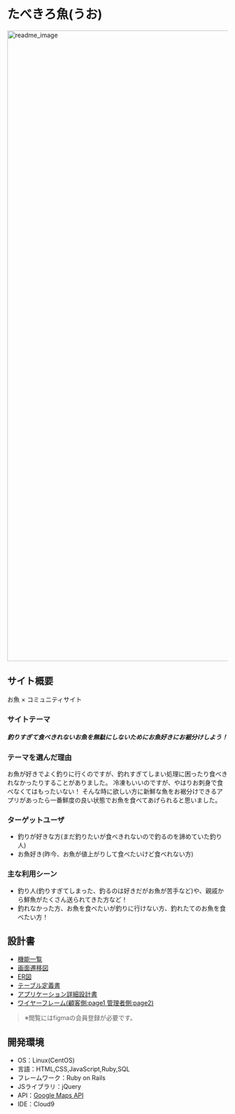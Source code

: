 # たべきろ魚(うお)

<img width="1440" alt="readme_image" src="https://github.com/yuna096740/Tabekiro_uo/assets/129647184/ab7aac04-385c-4131-b02a-f89d27484ec6">

## サイト概要
お魚 ×︎ コミュニティサイト
### サイトテーマ

##### 釣りすぎて食べきれないお魚を無駄にしないためにお魚好きにお裾分けしよう！

### テーマを選んだ理由

お魚が好きでよく釣りに行くのですが、釣れすぎてしまい処理に困ったり食べきれなかったりすることがありました。
冷凍もいいのですが、やはりお刺身で食べなくてはもったいない！
そんな時に欲しい方に新鮮な魚をお裾分けできるアプリがあったら一番鮮度の良い状態でお魚を食べてあげられると思いました。

### ターゲットユーザ

- 釣りが好きな方(まだ釣りたいが食べきれないので釣るのを諦めていた釣り人)
- お魚好き(昨今、お魚が値上がりして食べたいけど食べれない方)

### 主な利用シーン

- 釣り人(釣りすぎてしまった、釣るのは好きだがお魚が苦手など)や、親戚から鮮魚がたくさん送られてきた方など！
- 釣れなかった方、お魚を食べたいが釣りに行けない方、釣れたてのお魚を食べたい方！

## 設計書

- [機能一覧](https://docs.google.com/spreadsheets/d/1xB_VbF1xzTttDybN7bOVm6l5Wq2XuzerVdZIANuzClQ/edit?usp=sharing)
- [画面遷移図](https://drive.google.com/file/d/12SnRoY9mpu7as7agOrWoqpRSFYKlzHmF/view?usp=drive_link)
- [ER図](https://drive.google.com/file/d/1E5qW5Zlti4WyXL0614Ff3RB-tzgKgCMi/view?usp=sharing)
- [テーブル定義書](https://docs.google.com/spreadsheets/d/1A235kONsI7XAkMbp7-eXr6IIjCJ5Y1rmcjeQ3CKWNvk/edit?usp=sharing)
- [アプリケーション詳細設計書](https://docs.google.com/spreadsheets/d/1AvM6cj21TKzerAOfxBnuOC09eEFcXxuFVbkQd1fMXJU/edit?usp=sharing)
- [ワイヤーフレーム(顧客側:page1 管理者側:page2)](https://www.figma.com/file/roeRUahKjeQkZs8lQquBrg/Tabekiro-uo?type=design&node-id=5%3A187&mode=design&t=gyYSW8DwNfCEUED0-1)
> ※閲覧にはfigmaの会員登録が必要です。
​
## 開発環境
- OS：Linux(CentOS)
- 言語：HTML,CSS,JavaScript,Ruby,SQL
- フレームワーク：Ruby on Rails
- JSライブラリ：jQuery
- API：[Google Maps API](https://developers.google.com/maps/documentation/javascript?hl=ja)
- IDE：Cloud9

